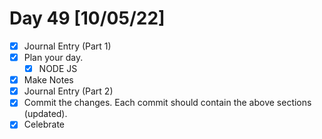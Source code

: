 # Day 49 [10/05/22]

- [x] Journal Entry (Part 1)
- [x] Plan your day.
  - [x] NODE JS
- [x] Make Notes
- [x] Journal Entry (Part 2)
- [x] Commit the changes. Each commit should contain the above sections (updated).
- [x] Celebrate
<!-- [x] to tick -->
